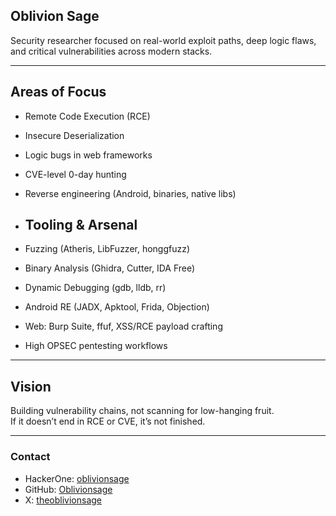 ## Oblivion Sage

Security researcher focused on real-world exploit paths, deep logic flaws, and critical vulnerabilities across modern stacks.

---

## Areas of Focus
- Remote Code Execution (RCE)
- Insecure Deserialization
- Logic bugs in web frameworks
- CVE-level 0-day hunting
- Reverse engineering (Android, binaries, native libs)

- ##  Tooling & Arsenal
- Fuzzing (Atheris, LibFuzzer, honggfuzz)
- Binary Analysis (Ghidra, Cutter, IDA Free)
- Dynamic Debugging (gdb, lldb, rr)
- Android RE (JADX, Apktool, Frida, Objection)
- Web: Burp Suite, ffuf, XSS/RCE payload crafting
- High OPSEC pentesting workflows

---

##  Vision
Building vulnerability chains, not scanning for low-hanging fruit.  
If it doesn’t end in RCE or CVE, it’s not finished.

---

###  Contact
- HackerOne: [oblivionsage](https://hackerone.com/oblivionsage)
- GitHub: [Oblivionsage](https://github.com/Oblivionsage)
- X: [theoblivionsage](https://x.com/theoblivionsage)
